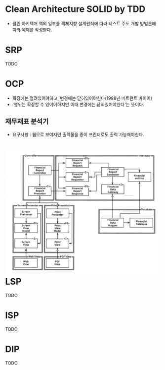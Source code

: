 # Clean Architecture SOLID by TDD
- 클린 아키텍쳐 책의 일부를 객체지향 설계원칙에 따라 테스트 주도 개발 방법론에 따라 예제를 작성한다.

SRP 
=================
TODO   

OCP 
=================
* 확장에는 열려있어야하고, 변경에는 닫혀있어야한다(1988년 버트란트 마이어)
* '행위는 확장할 수 있어야하지만 이때 변경에는 닫혀있어야한다'는 뜻이다.   

재무재표 분석기
------------------
* 요구사항 : 웹으로 보여지던 출력물을 종이 프린터로도 출력 가능해야한다.   

![Financial](https://raw.githubusercontent.com/kwcho7/tdd_solid/master/ocp/images/financial.png)
LSP
==========
TODO   

ISP
==========
TODO   

DIP
===========
TODO   

